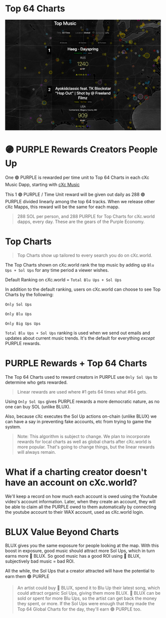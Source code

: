# Top 64 Charts

<p align="center">
  <img width="auto" height="auto" src="Images/Charts-In-cXc-Music-cXc.world-beta-wide.png">
</p>


# 🟣 PURPLE Rewards Creators People Up

One 🟣 PURPLE is rewarded per time unit to Top 64 Charts in each cXc Music Dapp, starting with [cXc Music](https://music.cXc.world)

This 1 🟣 PURPLE / Time Unit reward will be given out daily as 288 🟣 PURPLE divided linearly among the top 64 tracks. When we release other cXc Mapps, this reward will be the same for each mapp. 


> 288 SOL per person, and 288 PURPLE for Top Charts for cXc.world dapps, every day. These are the gears of the Purple Economy. 

# Top Charts

> Top Charts show up tailored to every search you do on cXc.world. 

The Top Charts shown on cXc.world rank the top music by adding up `Blu Ups + Sol Ups` for any time period a viewer wishes.  

Default Ranking on cXc.world = `Total Blu Ups + Sol Ups` 


In addition to the default ranking, users on cXc.world can choose to see Top Charts by the following:

`Only Sol Ups`  

`Only Blu Ups`  

`Only Big Ups Ups`  


`Total Blu Ups + Sol Ups` ranking is used when we send out emails and updates about current music trends. It's the default for everything *except* PURPLE rewards. 


# PURPLE Rewards + Top 64 Charts

The Top 64 Charts used to reward creators in PURPLE use `Only Sol Ups` to determine who gets rewarded. 

> Linear rewards are used where #1 gets 64 times what #64 gets.

Using `Only Sol Ups` gives PURPLE rewards a more democratic nature, as no one can buy SOL (unlike BLUX). 

Also, because cXc executes the Sol Up actions on-chain (unlike BLUX) we can have a say in preventing fake accounts, etc from trying to game the system. 


> Note: This algorithm is subject to change. We plan to incorporate rewards for local charts as well as global charts after cXc.world is more popular. That's going to change things, but the linear rewards will always remain. 


# What if a charting creator doesn't have an account on cXc.world?
We'll keep a record on how much each account is owed using the Youtube video's account information. Later, when they create an account, they will be able to claim all the PURPLE owed to them automatically by connecting the youtube account to their WAX account, used as cXc.world login. 


# BLUX Value Beyond Charts

BLUX gives you the same exposure for people looking at the map. With this boost in exposure, good music should attract more Sol Ups, which in turn earns more 🔵 BLUX. So good music has a good ROI using 🔵 BLUX, subjectively bad music = bad ROI. 

All the while, the Sol Ups that a creator attracted will have the potential to earn them 🟣 PURPLE 

> An artist could buy 🔵 BLUX, spend it to Blu Up their latest song, which could attract organic Sol Ups, giving them more BLUX. 🔵 BLUX can be sold or spent for more Blu Ups, so the artist can get back the money they spent, or more. If the Sol Ups were enough that they made the Top 64 Global Charts for the day, they'll earn 🟣 PURPLE too. 
